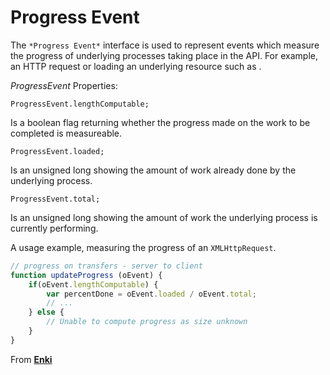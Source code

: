 # Progress Event

The `*Progress Event*` interface is used to represent events which measure the progress of underlying processes taking place in the API. For example, an HTTP request or loading an underlying resource such as <img>.

*ProgressEvent* Properties: 

`ProgressEvent.lengthComputable;`

Is a boolean flag returning whether the progress made on the work to be completed is measureable.

`ProgressEvent.loaded;`

Is an unsigned long showing the amount of work already done by the underlying process. 

`ProgressEvent.total;`

Is an unsigned long showing the amount of work the underlying process is currently performing. 

A usage example, measuring the progress of an `XMLHttpRequest`.

```javascript 
// progress on transfers - server to client
function updateProgress (oEvent) {
	if(oEvent.lengthComputable) {
		var percentDone = oEvent.loaded / oEvent.total;
		// ...
	} else {
		// Unable to compute progress as size unknown
	}
} 
```

From [**Enki**](https://www.enki.com/)